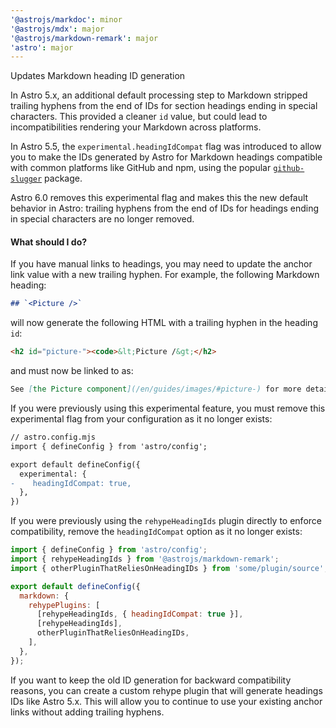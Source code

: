 ```yaml
---
'@astrojs/markdoc': minor
'@astrojs/mdx': major
'@astrojs/markdown-remark': major
'astro': major
---
```


Updates Markdown heading ID generation

In Astro 5.x, an additional default processing step to Markdown stripped trailing hyphens from the end of IDs for section headings ending in special characters. This provided a cleaner `id` value, but could lead to incompatibilities rendering your Markdown across platforms.

In Astro 5.5, the `experimental.headingIdCompat` flag was introduced to allow you to make the IDs generated by Astro for Markdown headings compatible with common platforms like GitHub and npm, using the popular [`github-slugger`](https://github.com/Flet/github-slugger) package.

Astro 6.0 removes this experimental flag and makes this the new default behavior in Astro: trailing hyphens from the end of IDs for headings ending in special characters are no longer removed.

#### What should I do?

If you have manual links to headings, you may need to update the anchor link value with a new trailing hyphen. For example, the following Markdown heading:

```md
## `<Picture />`
```

will now generate the following HTML with a trailing hyphen in the heading `id`:

```html
<h2 id="picture-"><code>&lt;Picture /&gt;</h2>
```

and must now be linked to as:

```markdown
See [the Picture component](/en/guides/images/#picture-) for more details.
```

If you were previously using this experimental feature, you must remove this experimental flag from your configuration as it no longer exists:

```diff
// astro.config.mjs
import { defineConfig } from 'astro/config';

export default defineConfig({
  experimental: {
-    headingIdCompat: true,
  },
})
```

If you were previously using the `rehypeHeadingIds` plugin directly to enforce compatibility, remove the `headingIdCompat` option as it no longer exists:

```js title="astro.config.mjs" del={8} ins={9}
import { defineConfig } from 'astro/config';
import { rehypeHeadingIds } from '@astrojs/markdown-remark';
import { otherPluginThatReliesOnHeadingIDs } from 'some/plugin/source';

export default defineConfig({
  markdown: {
    rehypePlugins: [
      [rehypeHeadingIds, { headingIdCompat: true }],
      [rehypeHeadingIds],
      otherPluginThatReliesOnHeadingIDs,
    ],
  },
});
```

If you want to keep the old ID generation for backward compatibility reasons, you can create a custom rehype plugin that will generate headings IDs like Astro 5.x. This will allow you to continue to use your existing anchor links without adding trailing hyphens.
